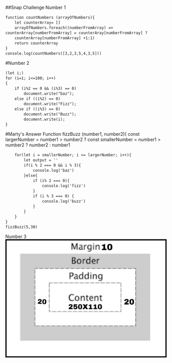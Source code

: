 ##Snap Challenge 
Number 1

    function countNumbers (arrayOfNumbers){
        let counterArray= []
        arrayOfNumbers.foreach((numberFromArray) => counterArray[numberFromArray] = counterAray[numberFromArray] ? 
        counterArray[numberFromArray] +1:1)
        return counterArray
    }
    console.log(countNumbers([3,2,3,5,4,3,5]))
    

#Number 2
    
    (let i;)
	for (i=1; i<=100; i++)
	{
		if (i%2 == 0 && (i%3) == 0)
			document.write("baz");
		else if ((i%2) == 0)
			document.write("Fizz");
		else if ((i%3) == 0)				
			document.write("Buzz");
			document.write(i);			
	}
#Marty's Answer
    Function fizzBuzz (number1, number2){
        const largerNumber = number1 > number2 ?
        const smallerNumber = number1 > number2 ? number2 : number1

        for(let i = smallerNumber; i <= largerNumber; i++){
            let output = ''
            if(i % 2 === 0 && i % 3){
                console.log('baz')
            }else{
                if (i% 2 === 0){
                    console.log('fizz')
                }
                if (i % 3 === 0) {
                    console.log('buzz')
                }
            }
        }
    }
    fizzBuzz(5,30)

Number 3
![](boxModel.jpeg)


